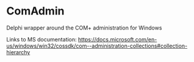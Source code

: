 # ComAdmin
Delphi wrapper around the COM+ administration for Windows

Links to MS documentation:
https://docs.microsoft.com/en-us/windows/win32/cossdk/com--administration-collections#collection-hierarchy
